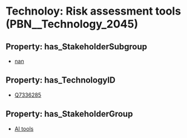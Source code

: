 # Technoloy: __Risk assessment tools__ (PBN__Technology_2045)

## Property: has_StakeholderSubgroup

* [nan](PBN__TechSubgroup_7)

## Property: has_TechnologyID

* [Q7336285](Q7336285)

## Property: has_StakeholderGroup

* [AI tools](PBN__TechGroup_0)

